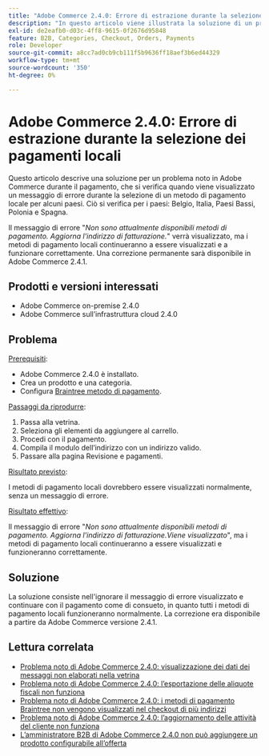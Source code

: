 ```yaml
---
title: "Adobe Commerce 2.4.0: Errore di estrazione durante la selezione dei pagamenti locali"
description: "In questo articolo viene illustrata la soluzione di un problema noto in Adobe Commerce durante il pagamento, che si verifica quando viene visualizzato un messaggio di errore durante la selezione di un metodo di pagamento locale per alcuni paesi. Questo accade per i paesi: Belgio, Italia, Paesi Bassi, Polonia e Spagna."
exl-id: de2eafb0-d03c-4ff8-9615-0f2676d95848
feature: B2B, Categories, Checkout, Orders, Payments
role: Developer
source-git-commit: a8cc7ad0cb9cb111f5b9636ff18aef3b6ed44329
workflow-type: tm+mt
source-wordcount: '350'
ht-degree: 0%

---
```


# Adobe Commerce 2.4.0: Errore di estrazione durante la selezione dei pagamenti locali

Questo articolo descrive una soluzione per un problema noto in Adobe Commerce durante il pagamento, che si verifica quando viene visualizzato un messaggio di errore durante la selezione di un metodo di pagamento locale per alcuni paesi. Ciò si verifica per i paesi: Belgio, Italia, Paesi Bassi, Polonia e Spagna.

Il messaggio di errore &quot;*Non sono attualmente disponibili metodi di pagamento. Aggiorna l&#39;indirizzo di fatturazione.*&quot; verrà visualizzato, ma i metodi di pagamento locali continueranno a essere visualizzati e a funzionare correttamente. Una correzione permanente sarà disponibile in Adobe Commerce 2.4.1.

## Prodotti e versioni interessati

* Adobe Commerce on-premise 2.4.0
* Adobe Commerce sull’infrastruttura cloud 2.4.0

## Problema

<u>Prerequisiti</u>:

* Adobe Commerce 2.4.0 è installato.
* Crea un prodotto e una categoria.
* Configura [Braintree metodo di pagamento](https://developer.adobe.com/commerce/webapi/graphql/payment-methods/braintree.html).

<u>Passaggi da riprodurre</u>:

1. Passa alla vetrina.
1. Seleziona gli elementi da aggiungere al carrello.
1. Procedi con il pagamento.
1. Compila il modulo dell’indirizzo con un indirizzo valido.
1. Passare alla pagina Revisione e pagamenti.

<u>Risultato previsto</u>:

I metodi di pagamento locali dovrebbero essere visualizzati normalmente, senza un messaggio di errore.

<u>Risultato effettivo</u>:

Il messaggio di errore &quot;*Non sono attualmente disponibili metodi di pagamento. Aggiorna l&#39;indirizzo di fatturazione.Viene visualizzato*&quot;, ma i metodi di pagamento locali continueranno a essere visualizzati e funzioneranno correttamente.

## Soluzione

La soluzione consiste nell&#39;ignorare il messaggio di errore visualizzato e continuare con il pagamento come di consueto, in quanto tutti i metodi di pagamento locali funzioneranno normalmente. La correzione era disponibile a partire da Adobe Commerce versione 2.4.1.

## Lettura correlata

* [Problema noto di Adobe Commerce 2.4.0: visualizzazione dei dati dei messaggi non elaborati nella vetrina](/help/troubleshooting/storefront/magento-2-4-0-issue-storefront-raw-message-data-display.md)
* [Problema noto di Adobe Commerce 2.4.0: l’esportazione delle aliquote fiscali non funziona](/help/troubleshooting/miscellaneous/magento-2-4-0-known-issue-export-tax-rates-does-not-work.md)
* [Problema noto di Adobe Commerce 2.4.0: i metodi di pagamento Braintree non vengono visualizzati nel checkout di più indirizzi](/help/troubleshooting/payments/magento-2-4-0-braintree-not-in-multiple-addresses-checkout.md)
* [Problema noto di Adobe Commerce 2.4.0: l’aggiornamento delle attività del cliente non funziona](/help/troubleshooting/miscellaneous/magento-2-4-0-refresh-on-customer-activities-does-not-work.md)
* [L’amministratore B2B di Adobe Commerce 2.4.0 non può aggiungere un prodotto configurabile all’offerta](/help/troubleshooting/miscellaneous/magento-2-4-0-b2b-admin-can-t-add-configurable-product-to-quote.md)
